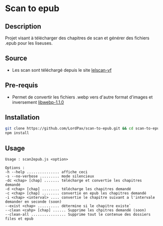 # Scan to epub
## Description
Projet visant à télécharger des chapitres de scan et générer des fichiers .epub pour les liseuses.

## Source
* Les scan sont téléchargé depuis le site [lelscan-vf](https://lelscan-vf.cc/)
<!-- * Les scan sont téléchargé depuis le site [onepiece-scan](https://onepiece-scan.com/) -->

## Pre-requis
* Permet de convertir les fichiers .webp vers d'autre format d'images et inversement [libwebp-1.1.0](https://developers.google.com/speed/webp/docs/compiling)

## Installation
```bash
git clone https://github.com/LordPax/scan-to-epub.git && cd scan-to-epub
npm install
```

## Usage
```
Usage : scan2epub.js <option>

Options :
-h --help ............... affiche ceci
-s --no-verbose ......... mode silencieux
-dc <chap> [chap] ....... télécharge et convertie les chapitres demandé
-d <chap> [chap] ........ télécharge les chapitres demandé
-c <chap> [chap] ........ convertie en epub les chapitres demandé
-i <chap> <interval> .... convertie le chapitre suivant a l'intervale demander en seconde (soon)
--exist <chap> .......... détermine si le chapitre existe`
--clean <cahp> [chap] ...... Supprime les chpitres demandé (soon)
--clean-all ................ Supprime tout le contenue des dossiers files et epub
```
